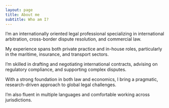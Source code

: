 ```yaml
---
layout: page
title: About me
subtitle: Who am I?
---
```

I’m an internationally oriented legal professional specializing in international arbitration, cross-border dispute resolution, and commercial law. 

My experience spans both private practice and in-house roles, particularly in the maritime, insurance, and transport sectors. 

I’m skilled in drafting and negotiating international contracts, advising on regulatory compliance, and supporting complex disputes. 

With a strong foundation in both law and economics, I bring a pragmatic, research-driven approach to global legal challenges. 

I’m also fluent in multiple languages and comfortable working across jurisdictions.
